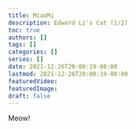 ```yaml
---
title: MiaoMi
description: Edward Li's Cat (1/2)
toc: true
authors: []
tags: []
categories: []
series: []
date: 2021-12-26T20:00:19-08:00
lastmod: 2021-12-26T20:00:19-08:00
featuredVideo:
featuredImage:
draft: false
---
```


Meow!